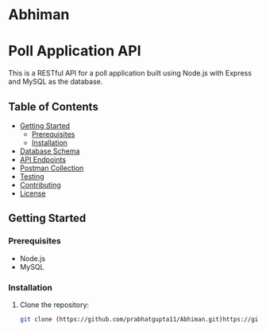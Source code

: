 # Abhiman
# Poll Application API

This is a RESTful API for a poll application built using Node.js with Express and MySQL as the database.

## Table of Contents

- [Getting Started](#getting-started)
  - [Prerequisites](#prerequisites)
  - [Installation](#installation)
- [Database Schema](#database-schema)
- [API Endpoints](#api-endpoints)
- [Postman Collection](#postman-collection)
- [Testing](#testing)
- [Contributing](#contributing)
- [License](#license)

## Getting Started

### Prerequisites

- Node.js
- MySQL

### Installation

1. Clone the repository:

   ```bash
   git clone (https://github.com/prabhatgupta11/Abhiman.git)https://github.com/prabhatgupta11/Abhiman.git
